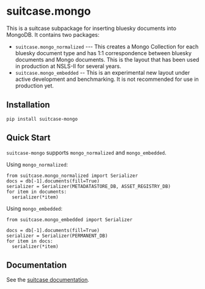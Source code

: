 # suitcase.mongo

This is a suitcase subpackage for inserting bluesky documents into MongoDB. It
contains two packages:

* `suitcase.mongo_normalized` --- This creates a Mongo Collection for each
  bluesky document type and has 1:1 correspondence between bluesky documents and
  Mongo documents. This is the layout that has been used in production at
  NSLS-II for several years.
* `suitcase.mongo_embedded` -- This is an experimental new layout under active
  development and benchmarking. It is not recommended for use in production yet.

## Installation

```
pip install suitcase-mongo
```

## Quick Start

`suitcase-mongo` supports `mongo_normalized` and `mongo_embedded`.

Using `mongo_normalized`:

```
from suitcase.mongo_normalized import Serializer
docs = db[-1].documents(fill=True)
serializer = Serializer(METADATASTORE_DB, ASSET_REGISTRY_DB)
for item in documents:
  serializer(*item)
```

Using `mongo_embedded`:

```
from suitcase.mongo_embedded import Serializer

docs = db[-1].documents(fill=True)
serializer = Serializer(PERMANENT_DB)
for item in docs:
  serializer(*item)
```

## Documentation

See the [suitcase documentation](https://nsls-ii.github.io/suitcase).
